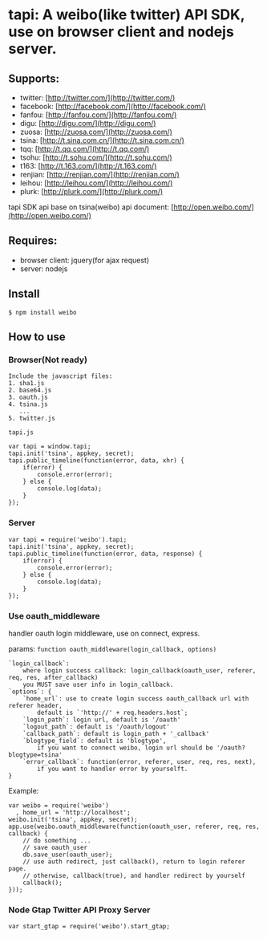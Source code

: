 # tapi: A weibo(like twitter) API SDK, use on browser client and nodejs server.

## Supports:
 * twitter: [http://twitter.com/](http://twitter.com/)
 * facebook: [http://facebook.com/](http://facebook.com/)
 * fanfou: [http://fanfou.com/](http://fanfou.com/)
 * digu: [http://digu.com/](http://digu.com/)
 * zuosa: [http://zuosa.com/](http://zuosa.com/)
 * tsina: [http://t.sina.com.cn/](http://t.sina.com.cn/)
 * tqq: [http://t.qq.com/](http://t.qq.com/)
 * tsohu: [http://t.sohu.com/](http://t.sohu.com/)
 * t163: [http://t.163.com/](http://t.163.com/)
 * renjian: [http://renjian.com/](http://renjian.com/)
 * leihou: [http://leihou.com/](http://leihou.com/)
 * plurk: [http://plurk.com/](http://plurk.com/)

tapi SDK api base on tsina(weibo) api document: [http://open.weibo.com/](http://open.weibo.com/)

## Requires:
 * browser client: jquery(for ajax request)
 * server: nodejs

## Install
    
    $ npm install weibo

## How to use

### Browser(Not ready)

    Include the javascript files:
    1. sha1.js
    2. base64.js
    3. oauth.js
    4. tsina.js
       ...
    5. twitter.js
    
    tapi.js

    var tapi = window.tapi;
    tapi.init('tsina', appkey, secret);
    tapi.public_timeline(function(error, data, xhr) {
        if(error) {
            console.error(error);
        } else {
            console.log(data);
        }
    });

### Server

    var tapi = require('weibo').tapi;
    tapi.init('tsina', appkey, secret);
    tapi.public_timeline(function(error, data, response) {
        if(error) {
            console.error(error);
        } else {
            console.log(data);
        }
    });
    
### Use oauth_middleware

handler oauth login middleware, use on connect, express.
    
params: `function oauth_middleware(login_callback, options)`
    
    `login_callback`:
        where login success callback: login_callback(oauth_user, referer, req, res, after_callback)
        you MUST save user info in login_callback.
    `options`: {
        `home_url`: use to create login success oauth_callback url with referer header, 
            default is `'http://' + req.headers.host`;
        `login_path`: login url, default is '/oauth'
        `logout_path`: default is '/oauth/logout'
        `callback_path`: default is login_path + '_callback'
        `blogtype_field`: default is 'blogtype', 
            if you want to connect weibo, login url should be '/oauth?blogtype=tsina'
        `error_callback`: function(error, referer, user, req, res, next), 
            if you want to handler error by yourselft.
    }
    
Example:
    
    var weibo = require('weibo')
      , home_url = 'http://localhost';
    weibo.init('tsina', appkey, secret);
    app.use(weibo.oauth_middleware(function(oauth_user, referer, req, res, callback) {
        // do something ...
        // save oauth_user
        db.save_user(oauth_user);
        // use auth redirect, just callback(), return to login referer page.
        // otherwise, callback(true), and handler redirect by yourself
        callback();
    }));

### Node Gtap Twitter API Proxy Server
    
    var start_gtap = require('weibo').start_gtap;
